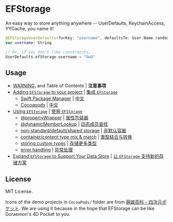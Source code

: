 # EFStorage

An easy way to store anything anywhere -- UserDefaults, KeychainAccess, YYCache, you name it!

```swift
@EFStorageUserDefaults(forKey: "username", defaultsTo: User.Name.random())
var username: String

// Or, if you don't like constraints,
UserDefaults.efStorage.username = "OwO"
```

## Usage

* [WARNING](https://github.com/EFPrefix/EFStorage/wiki), and Table of Contents | **注意事项**
* [Adding `EFStorage` to your project](https://github.com/EFPrefix/EFStorage/wiki/Integration) | [集成 `EFStorage`](https://github.com/EFPrefix/EFStorage/wiki/集成)
  * [Swift Package Manager](https://github.com/EFPrefix/EFStorage/wiki/Integration#swift-package-manager) | [中文](https://github.com/EFPrefix/EFStorage/wiki/集成#swift-package-manager)
  * [Cocoapods](https://github.com/EFPrefix/EFStorage/wiki/Integration#cocoapods) | [中文](https://github.com/EFPrefix/EFStorage/wiki/集成#cocoapods)
* [Using `EFStorage`](https://github.com/EFPrefix/EFStorage/wiki/Usage) | [使用 `EFStorage`](https://github.com/EFPrefix/EFStorage/wiki/用法)
  * [@propertyWrapper](https://github.com/EFPrefix/EFStorage/wiki/Usage#as-propertywrapper) | [属性包装器](https://github.com/EFPrefix/EFStorage/wiki/用法#propertywrapper-属性包装器)
  * [@dynamicMemberLookup](https://github.com/EFPrefix/EFStorage/wiki/Usage#through-dynamicmemberlookup) | [动态成员查找](https://github.com/EFPrefix/EFStorage/wiki/用法#dynamicmemberlookup-动态成员查找)
  * [non-standard/default/shared storage](https://github.com/EFPrefix/EFStorage/wiki/Usage#non-default-container) | [非默认容器](https://github.com/EFPrefix/EFStorage/wiki/用法#放在其他什么地方吧)
  * [container/content type mix & match](https://github.com/EFPrefix/EFStorage/wiki/Usage#supported-containers) | [类型结合与转换](https://github.com/EFPrefix/EFStorage/wiki/用法#但是)
  * [storing custom types](https://github.com/EFPrefix/EFStorage/wiki/Usage#more-storables) | [存储更多类型](https://github.com/EFPrefix/EFStorage/wiki/用法#能放点其他的吗太能了)
  * [error handling](https://github.com/EFPrefix/EFStorage/wiki/Usage#assertion-failures) | [异常处理](https://github.com/EFPrefix/EFStorage/wiki/用法#我的程序炸了)
* [Expand `EFStorage` to Support Your Data Store](https://github.com/EFPrefix/EFStorage/wiki/Extend) | [让 `EFStorage` 支持新的存储方案](https://github.com/EFPrefix/EFStorage/wiki/扩展)

## License

MIT License.

Icons of the demo projects in `CocoaPods/` folder are from [萌娘百科 - 四次元ポケット](https://zh.moegirl.org/zh-hans/四次元口袋). We are using it because in the hope that EFStorage can be like Doraemon's 4D Pocket to you.
